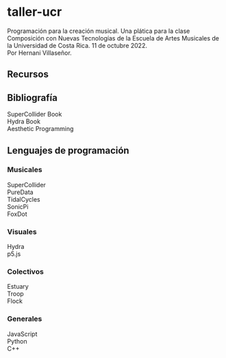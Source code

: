 # taller-ucr
Programación para la creación musical. Una plática para la clase Composición con Nuevas Tecnologías de la Escuela de Artes Musicales de la Universidad de Costa Rica. 11 de octubre 2022.  
Por Hernani Villaseñor.

## Recursos

## Bibliografía
SuperCollider Book  
Hydra Book  
Aesthetic Programming  

## Lenguajes de programación

### Musicales
SuperCollider  
PureData  
TidalCycles  
SonicPi  
FoxDot  
### Visuales
Hydra  
p5.js  
### Colectivos
Estuary  
Troop  
Flock  
### Generales
JavaScript  
Python  
C++  
